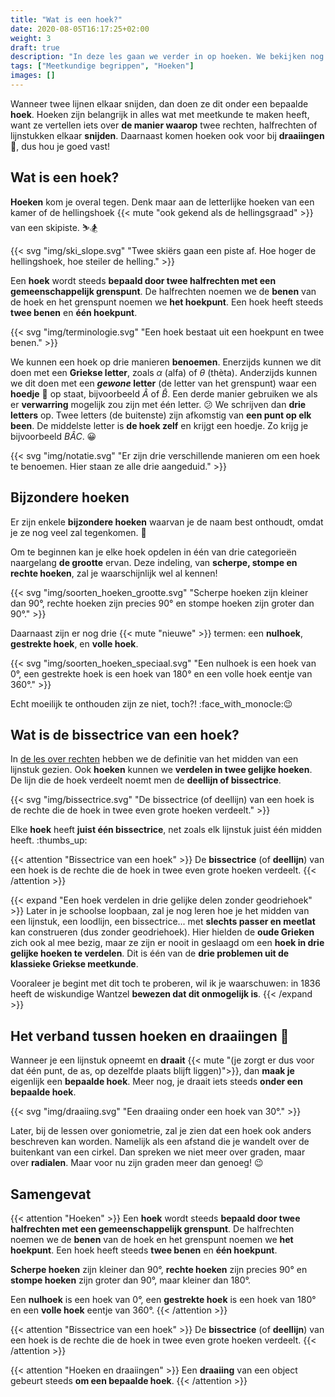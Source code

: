 ```yaml
---
title: "Wat is een hoek?"
date: 2020-08-05T16:17:25+02:00
weight: 3
draft: true
description: "In deze les gaan we verder in op hoeken. We bekijken nog eens wat een hoek precies is en we bekijken enkele bijzondere hoeken waarna we leren over de bissectrice of deellijn."
tags: ["Meetkundige begrippen", "Hoeken"]
images: []
---
```

Wanneer twee lijnen elkaar snijden, dan doen ze dit onder een bepaalde **hoek**. Hoeken zijn belangrijk in alles wat met meetkunde te maken heeft, want ze vertellen iets over **de manier waarop** twee rechten, halfrechten of lijnstukken elkaar **snijden**. Daarnaast komen hoeken ook voor bij **draaiingen** :woozy_face:, dus hou je goed vast!

## Wat is een hoek?
**Hoeken** kom je overal tegen. Denk maar aan de letterlijke hoeken van een kamer of de hellingshoek {{< mute "ook gekend als de hellingsgraad" >}} van een skipiste. :skier::snowboarder:

{{< svg "img/ski_slope.svg" "Twee skiërs gaan een piste af. Hoe hoger de hellingshoek, hoe steiler de helling." >}}

Een **hoek** wordt steeds **bepaald door twee halfrechten met een gemeenschappelijk grenspunt**. De halfrechten noemen we de **benen** van de hoek en het grenspunt noemen we **het hoekpunt**. Een hoek heeft steeds **twee benen** en **één hoekpunt**.

{{< svg "img/terminologie.svg" "Een hoek bestaat uit een hoekpunt en twee benen." >}}

We kunnen een hoek op drie manieren **benoemen**. Enerzijds kunnen we dit doen met een **Griekse letter**, zoals $\alpha$ (alfa) of $\theta$ (thèta). Anderzijds kunnen we dit doen met een ***gewone* letter** (de letter van het grenspunt) waar een **hoedje** :tophat: op staat, bijvoorbeeld $\hat{A}$ of $\hat{B}$. Een derde manier gebruiken we als er **verwarring** mogelijk zou zijn met één letter. :confused: We schrijven dan **drie letters** op. Twee letters (de buitenste) zijn afkomstig van **een punt op elk been**. De middelste letter is **de hoek zelf** en krijgt een hoedje. Zo krijg je bijvoorbeeld $B\hat{A}C$. :grinning:

{{< svg "img/notatie.svg" "Er zijn drie verschillende manieren om een hoek te benoemen. Hier staan ze alle drie aangeduid." >}}

## Bijzondere hoeken
Er zijn enkele **bijzondere hoeken** waarvan je de naam best onthoudt, omdat je ze nog veel zal tegenkomen. :brain:

Om te beginnen kan je elke hoek opdelen in één van drie categorieën naargelang **de grootte** ervan. Deze indeling, van **scherpe, stompe en rechte hoeken**, zal je waarschijnlijk wel al kennen!

{{< svg "img/soorten_hoeken_grootte.svg" "Scherpe hoeken zijn kleiner dan 90°, rechte hoeken zijn precies 90° en stompe hoeken zijn groter dan 90°." >}}

Daarnaast zijn er nog drie {{< mute "nieuwe" >}} termen: een **nulhoek**, **gestrekte hoek**, en **volle hoek**. 

{{< svg "img/soorten_hoeken_speciaal.svg" "Een nulhoek is een hoek van 0°, een gestrekte hoek is een hoek van 180° en een volle hoek eentje van 360°." >}}

Echt moeilijk te onthouden zijn ze niet, toch?! :face_with_monocle::wink:

## Wat is de bissectrice van een hoek?
In [de les over rechten](../rechten) hebben we de definitie van het midden van een lijnstuk gezien. Ook **hoeken** kunnen we **verdelen in twee gelijke hoeken**. De lijn die de hoek verdeelt noemt men de **deellijn of bissectrice**. 

{{< svg "img/bissectrice.svg" "De bissectrice (of deellijn) van een hoek is de rechte die de hoek in twee even grote hoeken verdeelt." >}}

Elke **hoek** heeft **juist één bissectrice**, net zoals elk lijnstuk juist één midden heeft. :thumbs_up:

{{< attention "Bissectrice van een hoek" >}}
De **bissectrice** (of **deellijn**) van een hoek is de rechte die de hoek in twee even grote hoeken verdeelt.
{{< /attention >}}

{{< expand "Een hoek verdelen in drie gelijke delen zonder geodriehoek" >}}
Later in je schoolse loopbaan, zal je nog leren hoe je het midden van een lijnstuk, een loodlijn, een bissectrice... met **slechts passer en meetlat** kan construeren (dus zonder geodriehoek). Hier hielden de **oude Grieken** zich ook al mee bezig, maar ze zijn er nooit in geslaagd om een **hoek in drie gelijke hoeken te verdelen**. Dit is één van de **drie problemen uit de klassieke Griekse meetkunde**. 

Vooraleer je begint met dit toch te proberen, wil ik je waarschuwen: in 1836 heeft de wiskundige Wantzel **bewezen dat dit onmogelijk is**.
{{< /expand >}}

## Het verband tussen hoeken en draaiingen :woozy_face:
Wanneer je een lijnstuk opneemt en **draait** {{< mute "(je zorgt er dus voor dat één punt, de as, op dezelfde plaats blijft liggen)">}}, dan **maak je** eigenlijk een **bepaalde hoek**. Meer nog, je draait iets steeds **onder een bepaalde hoek**.

{{< svg "img/draaiing.svg" "Een draaiing onder een hoek van 30°." >}}

Later, bij de lessen over goniometrie, zal je zien dat een hoek ook anders beschreven kan worden. Namelijk als een afstand die je wandelt over de buitenkant van een cirkel. Dan spreken we niet meer over graden, maar over **radialen**. Maar voor nu zijn graden meer dan genoeg! :wink:

## Samengevat
{{< attention "Hoeken" >}}
Een **hoek** wordt steeds **bepaald door twee halfrechten met een gemeenschappelijk grenspunt**. De halfrechten noemen we de **benen** van de hoek en het grenspunt noemen we **het hoekpunt**. Een hoek heeft steeds **twee benen** en **één hoekpunt**.

**Scherpe hoeken** zijn kleiner dan 90°, **rechte hoeken** zijn precies 90° en **stompe hoeken** zijn groter dan 90°, maar kleiner dan 180°.

Een **nulhoek** is een hoek van 0°, een **gestrekte hoek** is een hoek van 180° en een **volle hoek** eentje van 360°.
{{< /attention >}}

{{< attention "Bissectrice van een hoek" >}}
De **bissectrice** (of **deellijn**) van een hoek is de rechte die de hoek in twee even grote hoeken verdeelt.
{{< /attention >}}

{{< attention "Hoeken en draaiingen" >}}
Een **draaiing** van een object gebeurt steeds **om een bepaalde hoek**.
{{< /attention >}}